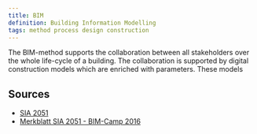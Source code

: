```yaml
---
title: BIM
definition: Building Information Modelling
tags: method process design construction
---
```


The BIM-method supports the collaboration between all stakeholders over the whole life-cycle of a building. The collaboration is supported by digital construction models which are enriched with parameters. These models

## Sources

- [SIA 2051](http://www.sia.ch/de/der-sia/kommissionen-fachraete/2051/)
- [Merkblatt SIA 2051 - BIM-Camp 2016](https://bauen-digital.ch/assets/Uploads/161127-BIM-Camp-SIA-2051.pdf)
